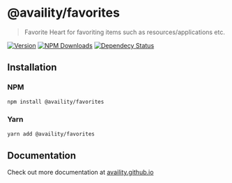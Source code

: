 # @availity/favorites

> Favorite Heart for favoriting items such as resources/applications etc.

[![Version](https://img.shields.io/npm/v/@availity/favorites.svg?style=for-the-badge)](https://www.npmjs.com/package/@availity/favorites)
[![NPM Downloads](https://img.shields.io/npm/dt/@availity/favorites.svg?style=for-the-badge)](https://www.npmjs.com/package/@availity/favorites)
[![Dependecy Status](https://img.shields.io/librariesio/release/npm/@availity/favorites?style=for-the-badge)](https://github.com/Availity/availity-react/blob/master/packages/favorites/package.json)

## Installation

### NPM

```bash
npm install @availity/favorites
```

### Yarn

```bash
yarn add @availity/favorites
```

## Documentation

Check out more documentation at [availity.github.io](https://availity.github.io/availity-react/components/favorites/)
